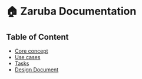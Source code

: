# 🏠 Zaruba Documentation

## Table of Content

* [Core concept](core-concept/README.md)
* [Use cases](use-cases/README.md)
* [Tasks](tasks/README.md)
* [Design Document](design-document/README.md)